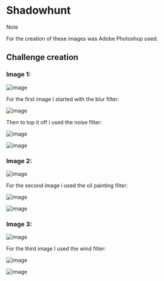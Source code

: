 # Shadowhunt

> [!NOTE]
>
> For the creation of these images was Adobe Photoshop used.

## Challenge creation

### Image 1:
![image](https://github.com/CTF-Citadel/challenges/assets/113849651/8fcf444d-e2ea-4233-a57c-65a42f8c6e87)

For the first image I started with the blur filter:

![image](https://github.com/CTF-Citadel/challenges/assets/113849651/80a8358d-4db4-4cd2-a03d-b6cf27c6efd2)

Then to top it off i used the noise filter:

![image](https://github.com/CTF-Citadel/challenges/assets/113849651/75a59aaf-e00a-45f2-a041-278c482c499d)

![image](https://github.com/CTF-Citadel/challenges/assets/113849651/37d91266-b9ac-414e-9588-8af6e5eeb553)


### Image 2:
![image](https://github.com/CTF-Citadel/challenges/assets/113849651/811dd234-858a-48f0-ba0a-d9ff21b51a0b)

For the second image i used the oil painting filter:

![image](https://github.com/CTF-Citadel/challenges/assets/113849651/9740bef4-74fa-4424-a0dd-e44d05c6f735)

![image](https://github.com/CTF-Citadel/challenges/assets/113849651/370c212c-cfe9-4d4a-ab0b-7239a3496e5a)


### Image 3:
![image](https://github.com/CTF-Citadel/challenges/assets/113849651/acbfcd2d-1f14-4c1c-89db-e53d6f83c09b)

For the third image I used the wind filter:

![image](https://github.com/CTF-Citadel/challenges/assets/113849651/bdc66b56-a799-48e0-9371-c15403bdac3a)

![image](https://github.com/CTF-Citadel/challenges/assets/113849651/c8aba40b-6787-480c-922a-718f95b6badb)
